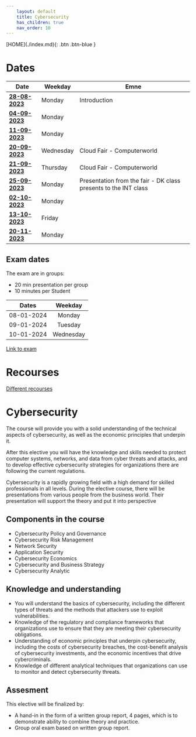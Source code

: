```yaml
---
    layout: default
    title: Cybersecurity
    has_children: true
    nav_order: 10
---
```


<span class="fs-1">
[HOME](./index.md){: .btn .btn-blue }
</span>

# Dates

| **Date**                        | **Weekday** | **Emne**                                                        |
|---------------------------------|-------------|-----------------------------------------------------------------|
| **[28-08-2023](28-08-2023.md)** | Monday      | Introduction                                                    |
| **[04-09-2023](04-09-2023.md)** | Monday      |                                                                 |
| **[11-09-2023](11-09-2023.md)** | Monday      |                                                                 |
| **[20-09-2023](20-09-2023.md)** | Wednesday   | Cloud Fair - Computerworld                                      |
| **[21-09-2023](21-09-2023.md)** | Thursday    | Cloud Fair - Computerworld                                      |
| **[25-09-2023](25-09-2023.md)** | Monday      | Presentation from the fair - DK class presents to the INT class |
| **[02-10-2023](02-10-2023.md)** | Monday      |                                                                 |
| **[13-10-2023](13-10-2023.md)** | Friday      |                                                                 |
| **[20-11-2023](20-11-2023.md)** | Monday      |                                                                 |

## Exam dates
The exam are in groups:
- 20 min presentation per group
- 10 minutes per Student

| **Dates**  |  **Weekday** |
|:----------:|:------------:|
| 08-01-2024 |  Monday      |
| 09-01-2024 |  Tuesday     |
| 10-01-2024 |  Wednesday   |

[Link to exam](exam.md)

# Recourses 
[Different recourses](recourses.md)

# Cybersecurity
The course will provide you with a solid understanding of the technical aspects of cybersecurity, as well as the economic principles that underpin it. 

After this elective you will have the knowledge and skills needed to protect computer systems, networks, and data 
from cyber threats and attacks, and to develop effective cybersecurity strategies for organizations there are following 
the current regulations. 

Cybersecurity is a rapidly growing field with a high demand for skilled professionals in all levels. During the elective course, there will be presentations from various people from the business world. Their presentation will support the theory and put it into perspective

## Components in the course
- Cybersecurity Policy and Governance
- Cybersecurity Risk Management
- Network Security
- Application Security
- Cybersecurity Economics
- Cybersecurity and Business Strategy
- Cybersecurity Analytic

## Knowledge and understanding
- You will understand the basics of cybersecurity, including the different types of threats and the methods that attackers use to exploit vulnerabilities.
- Knowledge of the regulatory and compliance frameworks that organizations use to ensure that they are meeting their cybersecurity obligations.
- Understanding of economic principles that underpin cybersecurity, including the costs of cybersecurity breaches, the cost-benefit analysis of cybersecurity investments, and the economic incentives that drive cybercriminals.
- Knowledge of different analytical techniques that organizations can use to monitor and detect cybersecurity threats.

## Assesment
This elective will be finalized by:
- A hand-in in the form of a written group report, 4 pages, which is to demonstrate ability to combine theory and practice.
- Group oral exam based on written group report.
